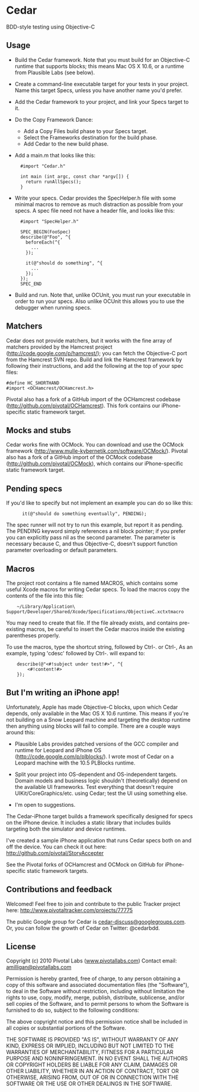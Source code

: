 # Cedar

BDD-style testing using Objective-C


## Usage

* Build the Cedar framework.  Note that you must build for an Objective-C
  runtime that supports blocks; this means Mac OS X 10.6, or a runtime from
  Plausible Labs (see below).
* Create a command-line executable target for your tests in your project.  Name
  this target Specs, unless you have another name you'd prefer.
* Add the Cedar framework to your project, and link your Specs target to it.
* Do the Copy Framework Dance:
    - Add a Copy Files build phase to your Specs target.
    - Select the Frameworks destination for the build phase.
    - Add Cedar to the new build phase.
* Add a main.m that looks like this:

        #import "Cedar.h"

        int main (int argc, const char *argv[]) {
          return runAllSpecs();
        }

* Write your specs.  Cedar provides the SpecHelper.h file with some minimal
  macros to remove as much distraction as possible from your specs.  A spec
  file need not have a header file, and looks like this:

        #import "SpecHelper.h"

        SPEC_BEGIN(FooSpec)
        describe(@"Foo", ^{
          beforeEach(^{
            ...
          });

          it(@"should do something", ^{
            ...
          });
        });
        SPEC_END

* Build and run.  Note that, unlike OCUnit, you must run your executable in
  order to run your specs.  Also unlike OCUnit this allows you to use the
  debugger when running specs.


## Matchers

Cedar does not provide matchers, but it works with the fine array of matchers
provided by the Hamcrest project (http://code.google.com/p/hamcrest/); you can
fetch the Objective-C port from the Hamcrest SVN repo.  Build and link the
Hamcrest framework by following their instructions, and add the following at
the top of your spec files:

    #define HC_SHORTHAND
    #import <OCHamcrest/OCHamcrest.h>

Pivotal also has a fork of a GitHub import of the OCHamcrest codebase
(http://github.com/pivotal/OCHamcrest).  This fork contains our iPhone-specific
static framework target.


## Mocks and stubs

Cedar works fine with OCMock.  You can download and use the OCMock framework
(http://www.mulle-kybernetik.com/software/OCMock/).  Pivotal also has a fork of
a GitHub import of the OCMock codebase (http://github.com/pivotal/OCMock), which
contains our iPhone-specific static framework target.


## Pending specs

If you'd like to specify but not implement an example you can do so like this:

          it(@"should do something eventually", PENDING);

The spec runner will not try to run this example, but report it as pending.  The
PENDING keyword simply references a nil block pointer; if you prefer you can
explicitly pass nil as the second parameter.  The parameter is necessary because
C, and thus Objective-C, doesn't support function parameter overloading or
default parameters.

## Macros

The project root contains a file named MACROS, which contains some useful Xcode
macros for writing Cedar specs.  To load the macros copy the contents of the
file into this file:

        ~/Library/Application\ Support/Developer/Shared/Xcode/Specifications/ObjectiveC.xctxtmacro

You may need to create that file.  If the file already exists, and contains pre-
existing macros, be careful to insert the Cedar macros inside the existing
parentheses properly.

To use the macros, type the shortcut string, followed by Ctrl-. or Ctrl-,  As an
example, typing 'cdesc' followed by Ctrl-. will expand to:

        describe(@"<#!subject under test!#>", ^{
            <#!content!#>
        });


## But I'm writing an iPhone app!

Unfortunately, Apple has made Objective-C blocks, upon which Cedar depends,
only available in the Mac OS X 10.6 runtime.  This means if you're not building
on a Snow Leopard machine and targeting the desktop runtime then anything using
blocks will fail to compile.  There are a couple ways around this:

* Plausible Labs provides patched versions of the GCC compiler and runtime for
  Leopard and iPhone OS (http://code.google.com/p/plblocks/).  I wrote most of
  Cedar on a Leopard machine with the 10.5 PLBlocks runtime.

* Split your project into OS-dependent and OS-independent targets.  Domain
  models and business logic shouldn't (theoretically) depend on the available
  UI frameworks.  Test everything that doesn't require UIKit/CoreGraphics/etc.
  using Cedar; test the UI using something else.

* I'm open to suggestions.

The Cedar-iPhone target builds a framework specifically designed for specs on
the iPhone device.  It includes a static library that includes builds targeting
both the simulator and device runtimes.

I've created a sample iPhone application that runs Cedar specs both on and off
the device.  You can check it out here: http://github.com/pivotal/StoryAccepter

See the Pivotal forks of OCHamcrest and OCMock on GitHub for iPhone-specific
static framework targets.


## Contributions and feedback

Welcomed!  Feel free to join and contribute to the public Tracker project here:
http://www.pivotaltracker.com/projects/77775

The public Google group for Cedar is cedar-discuss@googlegroups.com.  Or, you
can follow the growth of Cedar on Twitter: @cedarbdd.


## License

Copyright (c) 2010 Pivotal Labs (www.pivotallabs.com)
Contact email: amilligan@pivotallabs.com

Permission is hereby granted, free of charge, to any person
obtaining a copy of this software and associated documentation
files (the "Software"), to deal in the Software without
restriction, including without limitation the rights to use,
copy, modify, merge, publish, distribute, sublicense, and/or sell
copies of the Software, and to permit persons to whom the
Software is furnished to do so, subject to the following
conditions:

The above copyright notice and this permission notice shall be
included in all copies or substantial portions of the Software.

THE SOFTWARE IS PROVIDED "AS IS", WITHOUT WARRANTY OF ANY KIND,
EXPRESS OR IMPLIED, INCLUDING BUT NOT LIMITED TO THE WARRANTIES
OF MERCHANTABILITY, FITNESS FOR A PARTICULAR PURPOSE AND
NONINFRINGEMENT. IN NO EVENT SHALL THE AUTHORS OR COPYRIGHT
HOLDERS BE LIABLE FOR ANY CLAIM, DAMAGES OR OTHER LIABILITY,
WHETHER IN AN ACTION OF CONTRACT, TORT OR OTHERWISE, ARISING
FROM, OUT OF OR IN CONNECTION WITH THE SOFTWARE OR THE USE OR
OTHER DEALINGS IN THE SOFTWARE.
